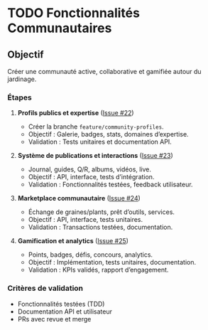 # TODO Fonctionnalités Communautaires

## Objectif
Créer une communauté active, collaborative et gamifiée autour du jardinage.

### Étapes
1. **Profils publics et expertise** ([Issue #22](https://github.com/MrRaph/Bloomzy/issues/22))
   - Créer la branche `feature/community-profiles`.
   - Objectif : Galerie, badges, stats, domaines d’expertise.
   - Validation : Tests unitaires et documentation API.

2. **Système de publications et interactions** ([Issue #23](https://github.com/MrRaph/Bloomzy/issues/23))
   - Journal, guides, Q/R, albums, vidéos, live.
   - Objectif : API, interface, tests d’intégration.
   - Validation : Fonctionnalités testées, feedback utilisateur.

3. **Marketplace communautaire** ([Issue #24](https://github.com/MrRaph/Bloomzy/issues/24))
   - Échange de graines/plants, prêt d’outils, services.
   - Objectif : API, interface, tests unitaires.
   - Validation : Transactions testées, documentation.

4. **Gamification et analytics** ([Issue #25](https://github.com/MrRaph/Bloomzy/issues/25))
   - Points, badges, défis, concours, analytics.
   - Objectif : Implémentation, tests unitaires, documentation.
   - Validation : KPIs validés, rapport d’engagement.

### Critères de validation
- Fonctionnalités testées (TDD)
- Documentation API et utilisateur
- PRs avec revue et merge

